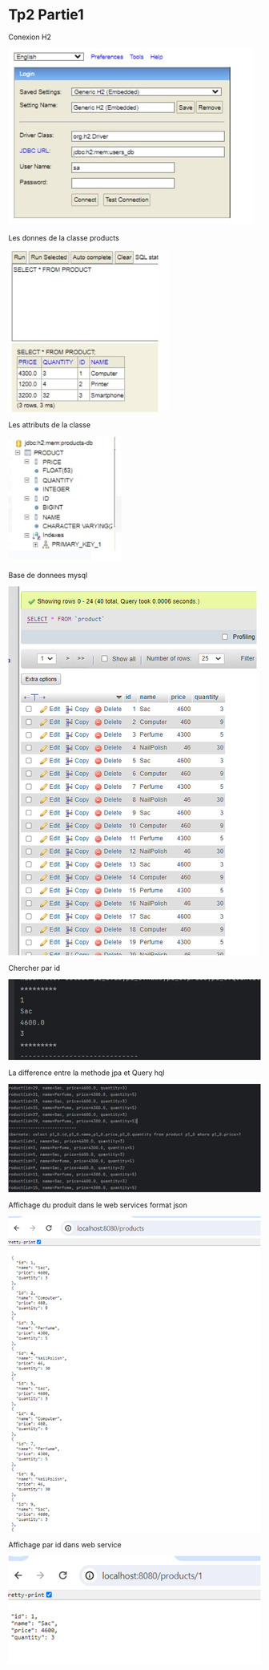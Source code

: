 <h1>Tp2 Partie1</h1>
<p>Conexion H2</p>
<img src="captures/6.png">
<p>Les donnes de la classe products</p>
<img src="captures/7.png">
<p>Les attributs de la classe</p>
<img src="captures/img_5.png">
<p>Base de donnees mysql</p>
<img src="captures/img.png">
<p>Chercher par id </p>

<img src="captures/img_1.png">
<p>La difference entre la methode jpa et Query hql</p>
<img src="captures/img_2.png">
<p>Affichage du produit dans le web services format json</p>
<img src="captures/img_3.png">
<p>Affichage par id dans web service</p>
<img src="captures/img_4.png">
